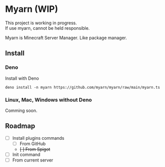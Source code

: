 # Myarn (WIP)
This project is working in progress.  
If use myarn, cannot be held responsible.

Myarn is Minecraft Server Manager.
Like package manager.

## Install

### Deno
Install with Deno
```
deno install -n myarn https://github.com/myarn/myarn/raw/main/myarn.ts
```

### Linux, Mac, Windows without Deno
Comming soon.

## Roadmap

- [ ] Install plugins commands
  - [ ] From GitHub
  - ~~[ ] From Spigot~~
- [ ] Init command
 - [ ] From current server